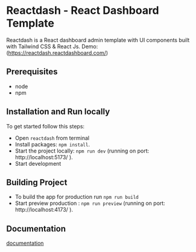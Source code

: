 # Reactdash - React Dashboard Template

Reactdash is a React dashboard admin template with UI components built with Tailwind CSS & React Js.
Demo: (https://reactdash.reactdashboard.com/)

## Prerequisites

- node
- npm

## Installation and Run locally

To get started follow this steps:
- Open `reactdash` from terminal
- Install packages: `npm install`.
- Start the project locally: `npm run dev` (running on port: http://localhost:5173/ ).
- Start development

## Building Project

- To build the app for production run `npm run build`
- Start preview production : `npm run preview` (running on port: http://localhost:4173/ ).

## Documentation

[documentation](https://reactdash.reactdashboard.com/docs/start/introduction)

